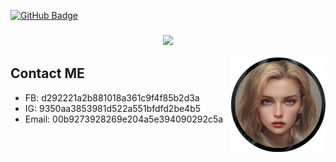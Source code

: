 <a href="https://github.com/M0FIX?tab=followers"><img src="https://img.shields.io/github/followers/M0FIX?label=Followers&style=social" alt="GitHub Badge"></a>
<h3 align = "center"><img src="https://readme-typing-svg.herokuapp.com/?color=%23F7F7F7&size=21&center=true&vCenter=true&width=650&height=100&lines=🥀+Welcome!+M0NIX+Official+For+Useless+For+All+%F0%9F%96%A4"></h3>
<img src = "https://raw.githubusercontent.com/M0FIX/M0FIX/main/nfo/nfo2.png" align ="right" width = 30%>
<div align = "left" width = 50%>
<h2>Contact ME</h2>
<ul>
<li>FB:    d292221a2b881018a361c9f4f85b2d3a</li>
<li>IG:    9350aa3853981d522a551bfdfd2be4b5</li>
<li>Email: 00b9273928269e204a5e394090292c5a</a> </li>
<ul>
